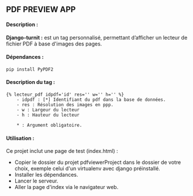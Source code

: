 ## PDF PREVIEW APP

#### Description :
**Django-turnit :** est un tag personnalisé, permettant d’afficher un lecteur de fichier PDF à base d'images des pages.

#### Dépendances :
	pip install PyPDF2
	
#### Description du tag :
	{% lecteur_pdf idpdf='id' res='' w='' h='' %} 
		- idpdf : [*] Identifiant du pdf dans la base de données.
		- res : Résolution des images en ppp. 
		- w : Largeur du lecteur
		- h : Hauteur du lecteur
	
		* : Argument obligatoire.

#### Utilisation :

Ce projet inclut une page de test (index.html) : 

- Copier le dossier du projet pdfviewerProject dans le dossier de votre choix, exemple celui d'un virtualenv avec django préinstallé. 
- Installer les dépendances. 
- Lancer le serveur. 
- Aller la page d'index via le navigateur web.

